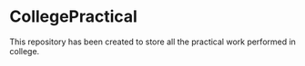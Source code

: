 # CollegePractical
This repository has been created to store all the practical work performed in college.
